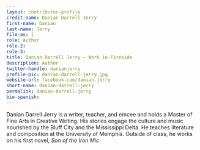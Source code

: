 ```yaml
---
layout: contributor-profile
credit-name: Danian Darrell Jerry
first-name: Danian
last-name: Jerry
file-as: j
role: Author
role-2:
role-3:
title: Danian Darrell Jerry — Work in Fireside
description: Author
twitter-handle: danianjerry
profile-pic: danian-darrell-jerry.jpg
website-url: facebook.com/danian.jerry
short-name: danian-darrell-jerry
permalink: danian-darrell-jerry
bio-spanish:
---
```

Danian Darrell Jerry is a writer, teacher, and emcee and holds a Master of Fine Arts in Creative Writing. His stories engage the culture and music nourished by the Bluff City and the Mississippi Delta. He teaches literature and composition at the University of Memphis. Outside of class, he works on his first novel, _Son of the Iron Mic_.
